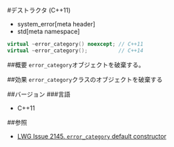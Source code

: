 #デストラクタ (C++11)
* system_error[meta header]
* std[meta namespace]

```cpp
virtual ~error_category() noexcept; // C++11
virtual ~error_category();          // C++14
```

##概要
`error_category`オブジェクトを破棄する。


##効果
`error_category`クラスのオブジェクトを破棄する


##バージョン
###言語
- C++11


##参照
- [LWG Issue 2145. `error_category` default constructor](http://www.open-std.org/jtc1/sc22/wg21/docs/lwg-defects.html#2145)

